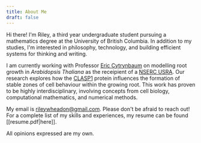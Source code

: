 ```yaml
---
title: About Me
draft: false
---
```


Hi there! I'm Riley, a third year undergraduate student pursuing a mathematics degree at the University of British Columbia. In addition to my studies, I'm interested in philosophy, technology, and building efficient systems for thinking and writing.

I am currently working with Professor [Eric Cytrynbaum](https://personal.math.ubc.ca/~cytryn/index.shtml) on modelling root growth in *Arabidopsis Thaliana* as the receipient of a [NSERC USRA](https://www.nserc-crsng.gc.ca/Students-Etudiants/UG-PC/USRA-BRPC_eng.asp). Our research explores how the [CLASP1](https://en.wikipedia.org/wiki/CLASP1) protein influences the formation of stable zones of cell behaviour within the growing root. This work has proven to be highly interdisciplinary, involving concepts from cell biology, computational mathematics, and numerical methods.

My email is rileywheadon@gmail.com. Please don't be afraid to reach out! For a complete list of my skills and experiences, my resume can be found [[resume.pdf|here]].

All opinions expressed are my own.
